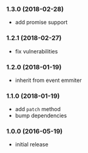 
<a name="1.3.0"></a>
### 1.3.0 (2018-02-28)

 * add promise support


<a name="1.2.1"></a>
### 1.2.1 (2018-02-27)

 * fix vulnerabilities


<a name="1.2.0"></a>
### 1.2.0 (2018-01-19)

 * inherit from event emmiter


<a name="1.1.0"></a>
### 1.1.0 (2018-01-19)

 * add `patch` method
 * bump dependencies


<a name="1.0.0"></a>
### 1.0.0 (2016-05-19)

 * initial release
